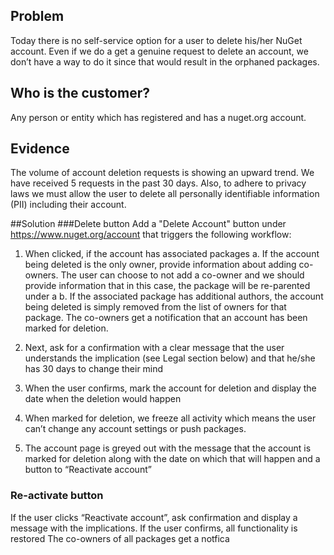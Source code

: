 ##  Problem
Today there is no self-service option for a user to delete his/her NuGet account. Even if we do a get a genuine request to delete an account, we don’t have a way to do it since that would result in the orphaned packages.

## Who is the customer?
Any person or entity which has registered and has a nuget.org account.

## Evidence
The volume of account deletion requests is showing an upward trend. We have received 5 requests in the past 30 days. Also, to adhere to privacy laws we must allow the user to delete all personally identifiable information (PII) including their account.

##Solution
###Delete button
Add a "Delete Account" button under  https://www.nuget.org/account that triggers the following workflow:

1.	When clicked, if the account has associated packages
		a. If the account being deleted is the only owner, provide information about adding co-owners. The user can choose to not add a co-owner and we should provide information that in this case, the package will be re-parented under a <deleted account>
		b. If the associated package has additional authors, the account being deleted is simply removed from the list of owners for that package. The co-owners get a notification that an account has been marked for deletion.

2.	Next, ask for a confirmation with a clear message that the user understands the implication (see Legal section below) and that he/she has 30 days to change their mind
3.	When the user confirms, mark the account for deletion and display the date when the deletion would happen
4.	When marked for deletion, we freeze all activity which means the user can’t change any account settings or push packages.
5.	The account page is greyed out with the message that the account is marked for deletion along with the date on which that will happen and a button to “Reactivate account”

### Re-activate button
If the user clicks “Reactivate account”, ask confirmation and display a message with the implications.
If the user confirms, all functionality is restored
The co-owners of all packages get a notfica


